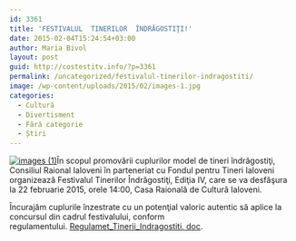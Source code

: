 ```yaml
---
id: 3361
title: 'FESTIVALUL  TINERILOR  ÎNDRĂGOSTIŢI!'
date: 2015-02-04T15:24:54+03:00
author: Maria Bivol
layout: post
guid: http://costestitv.info/?p=3361
permalink: /uncategorized/festivalul-tinerilor-indragostiti/
image: /wp-content/uploads/2015/02/images-1.jpg
categories:
  - Cultură
  - Divertisment
  - Fără categorie
  - Știri
---
```

[<img class="alignleft size-full wp-image-3363" src="/wp-content/uploads/2015/02/images-1.jpg" alt="images (1)" width="260" height="194" srcset="http://costestitv.ddev.local/wp-content/uploads/2015/02/images-1.jpg 260w, http://costestitv.ddev.local/wp-content/uploads/2015/02/images-1-45x35.jpg 45w" sizes="(max-width: 260px) 100vw, 260px" />](/wp-content/uploads/2015/02/images-1.jpg)În scopul promovării cuplurilor model de tineri îndrăgostiţi, Consiliul Raional Ialoveni în parteneriat cu Fondul pentru Tineri Ialoveni organizează Festivalul Tinerilor Îndrăgostiţi, Ediţia IV, care se va desfăşura la 22 februarie 2015, orele 14:00, Casa Raională de Cultură Ialoveni.

Încurajăm cuplurile înzestrate cu un potenţial valoric autentic să aplice la concursul din cadrul festivalului, conform regulamentului. [Regulamet\_Tinerii\_Indragostiti. doc](/wp-content/uploads/2015/02/Regulamet_Tinerii_Indragostiti.-doc.docx).